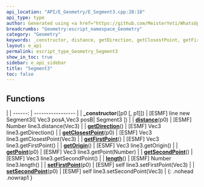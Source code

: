 ```yaml
---
api_location: "API/E_Geometry/E_Segment3.cpp:28:18"
api_type: type
author: Generated using <a href="https://github.com/MeisterYeti/WhatsUpDoc">WhatsUpDoc</a>
breadcrumbs: "Geometry:escript_namespace_Geometry"
category: "Geometry"
keywords: _constructor, distance, getDirection, getClosestPoint, getFirstPoint, getOrigin, getPoint, getSecondPoint, length, setFirstPoint, setSecondPoint
layout: e_api
permalink: escript_type_Geometry_Segment3
show_in_toc: true
sidebar: e_api_sidebar
title: "Segment3"
toc: false
---
```


## Functions

|
| ------: | ----------------- |
| **_constructor**([p0 [, p1]]) | [ESMF] line new Segment3([ Vec3 posA,Vec3 posB\| Segment3 ]) |
| **[distance](classGeometry_1_1%5F%5FLineBase#classGeometry_1_1%5F%5FLineBase_1aed1d51950a1f8a1dc70e856dc7a02c20)**(p0) | [ESMF] Number line3.distance(Vec3) |
| **[getDirection](classGeometry_1_1%5F%5FLineBase#classGeometry_1_1%5F%5FLineBase_1af76b11ff7f04dddfe3d82d746e9315fc)**() | [ESMF] Vec3 line3.getDirection() |
| **[getClosestPoint](classGeometry_1_1%5F%5FLineBase#classGeometry_1_1%5F%5FLineBase_1acb0f2583cf3be2476f663552edc41de4)**(p0) | [ESMF] Vec3 line3.getClosestPoint(Vec3) |
| **[getFirstPoint](classGeometry_1_1%5F%5FSegment#classGeometry_1_1%5F%5FSegment_1a66911b4431d451676b5d403f7cefd0ca)**() | [ESMF] Vec3 line3.getFirstPoint() |
| **[getOrigin](classGeometry_1_1%5F%5FLineBase#classGeometry_1_1%5F%5FLineBase_1aacb3a96cb891fd9df49dc6bdeef9fa9c)**() | [ESMF] Vec3 line3.getOrigin() |
| **[getPoint](classGeometry_1_1%5F%5FLineBase#classGeometry_1_1%5F%5FLineBase_1a88fe304ea210b3731917159f07a43721)**(p0) | [ESMF] Vec3 line3.getPoint(Number) |
| **[getSecondPoint](classGeometry_1_1%5F%5FSegment#classGeometry_1_1%5F%5FSegment_1a168efa8017550b920d0fb616eab041dd)**() | [ESMF] Vec3 line3.getSecondPoint() |
| **[length](classGeometry_1_1%5F%5FSegment#classGeometry_1_1%5F%5FSegment_1a43dc48ed293e36cca28fd5abd8b6133c)**() | [ESMF] Number line3.length() |
| **[setFirstPoint](classGeometry_1_1%5F%5FSegment#classGeometry_1_1%5F%5FSegment_1ac191007ffc78d23ebabda9a454154f2c)**(p0) | [ESMF] self line3.setFirstPoint(Vec3) |
| **[setSecondPoint](classGeometry_1_1%5F%5FSegment#classGeometry_1_1%5F%5FSegment_1ab0f80f346467b5572e0c8db58b2c09fa)**(p0) | [ESMF] self line3.setSecondPoint(Vec3) |
{: .nohead .nowrap1 }

